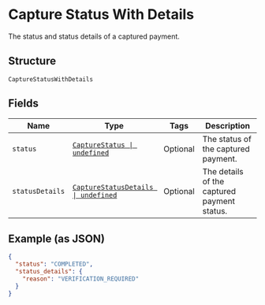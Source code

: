 
# Capture Status With Details

The status and status details of a captured payment.

## Structure

`CaptureStatusWithDetails`

## Fields

| Name | Type | Tags | Description |
|  --- | --- | --- | --- |
| `status` | [`CaptureStatus \| undefined`](../../doc/models/capture-status.md) | Optional | The status of the captured payment. |
| `statusDetails` | [`CaptureStatusDetails \| undefined`](../../doc/models/capture-status-details.md) | Optional | The details of the captured payment status. |

## Example (as JSON)

```json
{
  "status": "COMPLETED",
  "status_details": {
    "reason": "VERIFICATION_REQUIRED"
  }
}
```

